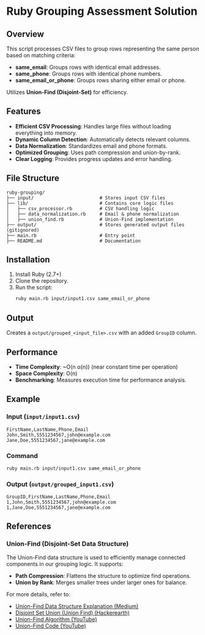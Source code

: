 # Ruby Grouping Assessment Solution

## Overview
This script processes CSV files to group rows representing the same person based on matching criteria:
- **same_email**: Groups rows with identical email addresses.
- **same_phone**: Groups rows with identical phone numbers.
- **same_email_or_phone**: Groups rows sharing either email or phone.

Utilizes **Union-Find (Disjoint-Set)** for efficiency.

## Features
- **Efficient CSV Processing**: Handles large files without loading everything into memory.
- **Dynamic Column Detection**: Automatically detects relevant columns.
- **Data Normalization**: Standardizes email and phone formats.
- **Optimized Grouping**: Uses path compression and union-by-rank.
- **Clear Logging**: Provides progress updates and error handling.

## File Structure
```
ruby-grouping/
├── input/                        # Stores input CSV files
├── lib/                          # Contains core logic files
│   ├── csv_processor.rb          # CSV handling logic
│   ├── data_normalization.rb     # Email & phone normalization
│   ├── union_find.rb             # Union-Find implementation
├── output/                       # Stores generated output files (gitignored)
├── main.rb                       # Entry point
├── README.md                     # Documentation
```

## Installation
1. Install Ruby (2.7+)
2. Clone the repository.
3. Run the script:
   ```bash
   ruby main.rb input/input1.csv same_email_or_phone
   ```

## Output
Creates a `output/grouped_<input_file>.csv` with an added `GroupID` column.

## Performance
- **Time Complexity**: ~O(n α(n)) (near constant time per operation)
- **Space Complexity**: O(n)
- **Benchmarking**: Measures execution time for performance analysis.

## Example
### Input (`input/input1.csv`)
```csv
FirstName,LastName,Phone,Email
John,Smith,5551234567,john@example.com
Jane,Doe,5551234567,jane@example.com
```
### Command
```bash
ruby main.rb input/input1.csv same_email_or_phone
```
### Output (`output/grouped_input1.csv`)
```csv
GroupID,FirstName,LastName,Phone,Email
1,John,Smith,5551234567,john@example.com
1,Jane,Doe,5551234567,jane@example.com
```

## References

### Union-Find (Disjoint-Set Data Structure)
The Union-Find data structure is used to efficiently manage connected components in our grouping logic. It supports:
- **Path Compression**: Flattens the structure to optimize find operations.
- **Union by Rank**: Merges smaller trees under larger ones for balance.

For more details, refer to:
- [Union-Find Data Structure Explanation (Medium)](https://medium.com/@zdf2424/the-most-underrated-data-structure-disjoint-sets-union-find-76cf635a2eff)
- [Disjoint Set Union (Union Find) (Hackerearth)](https://www.hackerearth.com/practice/notes/disjoint-set-union-union-find/)
- [Union-Find Algorithm (YouTube)](https://www.youtube.com/watch?v=HzdtdQVhCro)
- [Union-Find Code (YouTube)](https://www.youtube.com/watch?v=KbFlZYCpONw)
